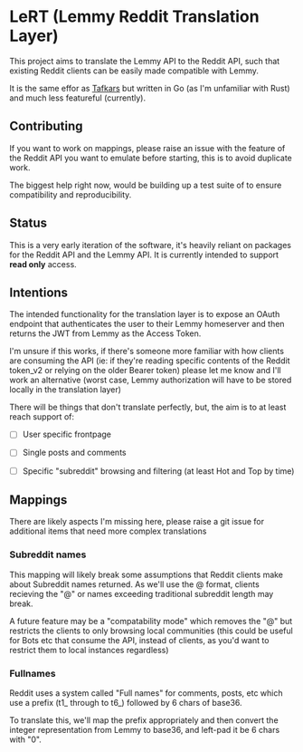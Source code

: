 # LeRT (**Le**mmy **R**eddit **Translation** Layer)

This project aims to translate the Lemmy API to the Reddit API, such that existing Reddit clients can be easily made compatible with Lemmy.

It is the same effor as [Tafkars](https://github.com/derivator/tafkars/tree/main) but written in Go (as I'm unfamiliar with Rust) and much less featureful (currently).

## Contributing

If you want to work on mappings, please raise an issue with the feature of the Reddit API you want to emulate before starting, this is to avoid duplicate work.

The biggest help right now, would be building up a test suite of to ensure compatibility and reproducibility.

## Status

This is a very early iteration of the software, it's heavily reliant on packages for the Reddit API and the Lemmy API. It is currently intended to support **read only** access.

## Intentions

The intended functionality for the translation layer is to expose an OAuth endpoint that authenticates the user to their Lemmy homeserver and then returns the JWT from Lemmy as the Access Token.

I'm unsure if this works, if there's someone more familiar with how clients are consuming the API (ie: if they're reading specific contents of the Reddit token_v2 or relying on the older Bearer token) please let me know and I'll work an alternative (worst case, Lemmy authorization will have to be stored locally in the translation layer)

There will be things that don't translate perfectly, but, the aim is to at least reach support of:

- [ ] User specific frontpage
- [ ] Single posts and comments
- [ ] Specific "subreddit" browsing and filtering (at least Hot and Top by time)


## Mappings

There are likely aspects I'm missing here, please raise a git issue for additional items that need more complex translations

### Subreddit names

This mapping will likely break some assumptions that Reddit clients make about Subreddit names returned. As we'll use the <Community>@<Instance> format, clients recieving the "@" or names exceeding traditional subreddit length may break.

A future feature may be a "compatability mode" which removes the "@<Instance>" but restricts the clients to only browsing local communities (this could be useful for Bots etc that consume the API, instead of clients, as you'd want to restrict them to local instances regardless) 


### Fullnames

Reddit uses a system called "Full names" for comments, posts, etc which use a prefix (t1_ through to t6_) followed by 6 chars of base36.

To translate this, we'll map the prefix appropriately and then convert the integer representation from Lemmy to base36, and left-pad it be 6 chars with "0".

